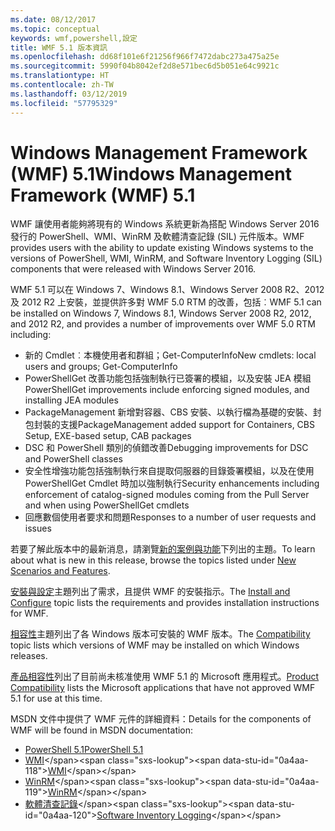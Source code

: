 ```yaml
---
ms.date: 08/12/2017
ms.topic: conceptual
keywords: wmf,powershell,設定
title: WMF 5.1 版本資訊
ms.openlocfilehash: dd68f101e6f21256f966f7472dabc273a475a25e
ms.sourcegitcommit: 5990f04b8042ef2d8e571bec6d5b051e64c9921c
ms.translationtype: HT
ms.contentlocale: zh-TW
ms.lasthandoff: 03/12/2019
ms.locfileid: "57795329"
---
```

# <a name="windows-management-framework-wmf-51"></a><span data-ttu-id="0a4aa-103">Windows Management Framework (WMF) 5.1</span><span class="sxs-lookup"><span data-stu-id="0a4aa-103">Windows Management Framework (WMF) 5.1</span></span>

<span data-ttu-id="0a4aa-104">WMF 讓使用者能夠將現有的 Windows 系統更新為搭配 Windows Server 2016 發行的 PowerShell、WMI、WinRM 及軟體清查記錄 (SIL) 元件版本。</span><span class="sxs-lookup"><span data-stu-id="0a4aa-104">WMF provides users with the ability to update existing Windows systems to the versions of PowerShell, WMI, WinRM, and Software Inventory Logging (SIL) components that were released with Windows Server 2016.</span></span>

<span data-ttu-id="0a4aa-105">WMF 5.1 可以在 Windows 7、Windows 8.1、Windows Server 2008 R2、2012 及 2012 R2 上安裝，並提供許多對 WMF 5.0 RTM 的改善，包括︰</span><span class="sxs-lookup"><span data-stu-id="0a4aa-105">WMF 5.1 can be installed on Windows 7, Windows 8.1, Windows Server 2008 R2, 2012, and 2012 R2, and provides a number of improvements over WMF 5.0 RTM including:</span></span>

- <span data-ttu-id="0a4aa-106">新的 Cmdlet︰本機使用者和群組；Get-ComputerInfo</span><span class="sxs-lookup"><span data-stu-id="0a4aa-106">New cmdlets: local users and groups; Get-ComputerInfo</span></span>
- <span data-ttu-id="0a4aa-107">PowerShellGet 改善功能包括強制執行已簽署的模組，以及安裝 JEA 模組</span><span class="sxs-lookup"><span data-stu-id="0a4aa-107">PowerShellGet improvements include enforcing signed modules, and installing JEA modules</span></span>
- <span data-ttu-id="0a4aa-108">PackageManagement 新增對容器、CBS 安裝、以執行檔為基礎的安裝、封包封裝的支援</span><span class="sxs-lookup"><span data-stu-id="0a4aa-108">PackageManagement added support for Containers, CBS Setup, EXE-based setup, CAB packages</span></span>
- <span data-ttu-id="0a4aa-109">DSC 和 PowerShell 類別的偵錯改善</span><span class="sxs-lookup"><span data-stu-id="0a4aa-109">Debugging improvements for DSC and PowerShell classes</span></span>
- <span data-ttu-id="0a4aa-110">安全性增強功能包括強制執行來自提取伺服器的目錄簽署模組，以及在使用 PowerShellGet Cmdlet 時加以強制執行</span><span class="sxs-lookup"><span data-stu-id="0a4aa-110">Security enhancements including enforcement of catalog-signed modules coming from the Pull Server and when using PowerShellGet cmdlets</span></span>
- <span data-ttu-id="0a4aa-111">回應數個使用者要求和問題</span><span class="sxs-lookup"><span data-stu-id="0a4aa-111">Responses to a number of user requests and issues</span></span>

<span data-ttu-id="0a4aa-112">若要了解此版本中的最新消息，請瀏覽[新的案例與功能](https://docs.microsoft.com/powershell/wmf/5.1/scenarios-features)下列出的主題。</span><span class="sxs-lookup"><span data-stu-id="0a4aa-112">To learn about what is new in this release, browse the topics listed under [New Scenarios and Features](https://docs.microsoft.com/powershell/wmf/5.1/scenarios-features).</span></span>

<span data-ttu-id="0a4aa-113">[安裝與設定](https://docs.microsoft.com/powershell/wmf/5.1/install-configure)主題列出了需求，且提供 WMF 的安裝指示。</span><span class="sxs-lookup"><span data-stu-id="0a4aa-113">The [Install and Configure](https://docs.microsoft.com/powershell/wmf/5.1/install-configure) topic lists the requirements and provides installation instructions for WMF.</span></span>

<span data-ttu-id="0a4aa-114">[相容性](https://docs.microsoft.com/powershell/wmf/5.1/compatibility)主題列出了各 Windows 版本可安裝的 WMF 版本。</span><span class="sxs-lookup"><span data-stu-id="0a4aa-114">The [Compatibility](https://docs.microsoft.com/powershell/wmf/5.1/compatibility) topic lists which versions of WMF may be installed on which Windows releases.</span></span>

<span data-ttu-id="0a4aa-115">[產品相容性](https://docs.microsoft.com/powershell/wmf/5.1/productincompat)列出了目前尚未核准使用 WMF 5.1 的 Microsoft 應用程式。</span><span class="sxs-lookup"><span data-stu-id="0a4aa-115">[Product Compatibility](https://docs.microsoft.com/powershell/wmf/5.1/productincompat) lists the Microsoft applications that have not approved WMF 5.1 for use at this time.</span></span>

<span data-ttu-id="0a4aa-116">MSDN 文件中提供了 WMF 元件的詳細資料：</span><span class="sxs-lookup"><span data-stu-id="0a4aa-116">Details for the components of WMF will be found in MSDN documentation:</span></span>

- [<span data-ttu-id="0a4aa-117">PowerShell 5.1</span><span class="sxs-lookup"><span data-stu-id="0a4aa-117">PowerShell 5.1</span></span>](https://docs.microsoft.com/powershell/)
- <span data-ttu-id="0a4aa-118">[WMI](https://msdn.microsoft.com/library/jj152383(v=vs.85).aspx)</span><span class="sxs-lookup"><span data-stu-id="0a4aa-118">[WMI](https://msdn.microsoft.com/library/jj152383(v=vs.85).aspx)</span></span>
- <span data-ttu-id="0a4aa-119">[WinRM](https://msdn.microsoft.com/library/aa384426(v=vs.85).aspx)</span><span class="sxs-lookup"><span data-stu-id="0a4aa-119">[WinRM](https://msdn.microsoft.com/library/aa384426(v=vs.85).aspx)</span></span>
- <span data-ttu-id="0a4aa-120">[軟體清查記錄](https://technet.microsoft.com/library/dn383584(v=ws.11).aspx)</span><span class="sxs-lookup"><span data-stu-id="0a4aa-120">[Software Inventory Logging](https://technet.microsoft.com/library/dn383584(v=ws.11).aspx)</span></span>
